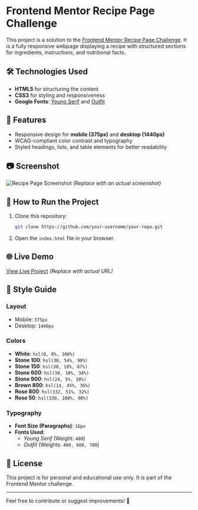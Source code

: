 # Frontend Mentor Recipe Page Challenge

This project is a solution to the [Frontend Mentor Recipe Page Challenge](https://www.frontendmentor.io/challenges). It is a fully responsive webpage displaying a recipe with structured sections for ingredients, instructions, and nutritional facts.

## 🛠 Technologies Used

- **HTML5** for structuring the content
- **CSS3** for styling and responsiveness
- **Google Fonts**: [Young Serif](https://fonts.google.com/specimen/Young+Serif) and [Outfit](https://fonts.google.com/specimen/Outfit)

## 📌 Features

- Responsive design for **mobile (375px)** and **desktop (1440px)**
- WCAG-compliant color contrast and typography
- Styled headings, lists, and table elements for better readability

## 📷 Screenshot

![Recipe Page Screenshot](screenshot.png) _(Replace with an actual screenshot)_

## 🚀 How to Run the Project

1. Clone this repository:
   ```bash
   git clone https://github.com/your-username/your-repo.git
   ```
2. Open the `index.html` file in your browser.

## 🌐 Live Demo

[View Live Project](/Screenshot%202025-03-27%20153051.png) _(Replace with actual URL)_

## 📖 Style Guide

### Layout

- Mobile: `375px`
- Desktop: `1440px`

### Colors

- **White**: `hsl(0, 0%, 100%)`
- **Stone 100**: `hsl(30, 54%, 90%)`
- **Stone 150**: `hsl(30, 18%, 87%)`
- **Stone 600**: `hsl(30, 10%, 34%)`
- **Stone 900**: `hsl(24, 5%, 18%)`
- **Brown 800**: `hsl(14, 45%, 36%)`
- **Rose 800**: `hsl(332, 51%, 32%)`
- **Rose 50**: `hsl(330, 100%, 98%)`

### Typography

- **Font Size (Paragraphs)**: `16px`
- **Fonts Used**:
  - _Young Serif_ (Weight: `400`)
  - _Outfit_ (Weights: `400, 600, 700`)

## 📜 License

This project is for personal and educational use only. It is part of the Frontend Mentor challenge.

---

Feel free to contribute or suggest improvements! 🚀
